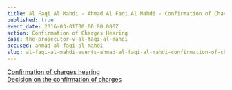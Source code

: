 ```yaml
---
title: Al Faqi Al Mahdi - Ahmad Al Faqi Al Mahdi - Confirmation of Charges Hearing
published: true
event_date: 2016-03-01T00:00:00.000Z
action: Confirmation of Charges Hearing
case: the-prosecutor-v-al-faqi-al-mahdi
accused: ahmad-al-faqi-al-mahdi
slug: al-faqi-al-mahdi-events-ahmad-al-faqi-al-mahdi-confirmation-of-charges-hearing
---
```



[Confirmation of charges hearing
<br>Decision on the confirmation of charges](https://www.icc-cpi.int/Pages/record.aspx?docNo=ICC-01/12-01/15-84-Red)
